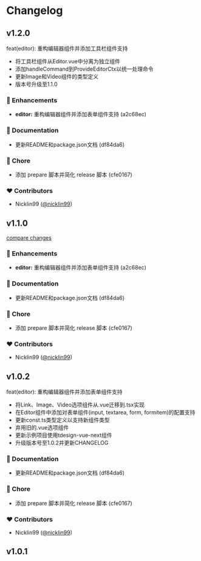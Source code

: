 # Changelog


## v1.2.0

feat(editor): 重构编辑器组件并添加工具栏组件支持

- 将工具栏组件从Editor.vue中分离为独立组件
- 添加handleCommand到ProvideEditorCtx以统一处理命令
- 更新Image和Video组件的类型定义
- 版本号升级至1.1.0

### 🚀 Enhancements

- **editor:** 重构编辑器组件并添加表单组件支持 (a2c68ec)

### 📖 Documentation

- 更新README和package.json文档 (df84da6)

### 🏡 Chore

- 添加 prepare 脚本并简化 release 脚本 (cfe0167)

### ❤️ Contributors

- Nicklin99 ([@nicklin99](https://github.com/nicklin99))

## v1.1.0

[compare changes](https://undefined/undefined/compare/v1.0.1...v1.1.0)

### 🚀 Enhancements

- **editor:** 重构编辑器组件并添加表单组件支持 (a2c68ec)

### 📖 Documentation

- 更新README和package.json文档 (df84da6)

### 🏡 Chore

- 添加 prepare 脚本并简化 release 脚本 (cfe0167)

### ❤️ Contributors

- Nicklin99 ([@nicklin99](https://github.com/nicklin99))

## v1.0.2

feat(editor): 重构编辑器组件并添加表单组件支持

- 将Link、Image、Video选项组件从.vue迁移到.tsx实现
- 在Editor组件中添加对表单组件(input, textarea, form, formitem)的配置支持
- 更新const.ts类型定义以支持新组件类型
- 弃用旧的.vue选项组件
- 更新示例项目使用tdesign-vue-next组件
- 升级版本号至1.0.2并更新CHANGELOG

### 📖 Documentation

- 更新README和package.json文档 (df84da6)

### 🏡 Chore

- 添加 prepare 脚本并简化 release 脚本 (cfe0167)

### ❤️ Contributors

- Nicklin99 ([@nicklin99](https://github.com/nicklin99))

## v1.0.1

